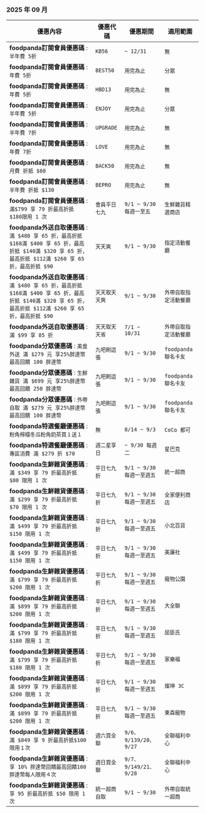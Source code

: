 
###  2025 年 09 月
| 優惠內容 | 優惠代碼 | 優惠期間 | 適用範圍 |
| --- | --- | --- | --- |
|**foodpanda訂閱會員優惠碼** : ```半年費 5折```|```KB56```|```~ 12/31```|```無```|
|**foodpanda訂閱會員優惠碼** : ```年費 5折```|```BEST50```|```用完為止```|```分眾```|
|**foodpanda訂閱會員優惠碼** : ```年費 5折```|```HBD13```|```用完為止```|```無```|
|**foodpanda訂閱會員優惠碼** : ```半年費 5折```|```ENJOY```|```用完為止```|```分眾```|
|**foodpanda訂閱會員優惠碼** : ```半年費 7折```|```UPGRADE```|```用完為止```|```無```|
|**foodpanda訂閱會員優惠碼** : ```年費 7折```|```LOVE```|```用完為止```|```無```|
|**foodpanda訂閱會員優惠碼** : ```月費 折抵 $60```|```BACK50```|```用完為止```|```無```|
|**foodpanda訂閱會員優惠碼** : ```半年費 折抵 $130```|```BEPRO```|```用完為止```|```無```|
|**foodpanda訂閱會員優惠碼** : ```滿$799 享 79 折最高折抵 $180限用 1 次```|```會員平日七九```|```9/1 ~ 9/30每週一至五```|```生鮮雜貨精選商店```|
|**foodpanda外送自取優惠碼** : ```滿 $480 享 65 折，最高折抵 $168滿 $400 享 65 折，最高折抵 $140滿 $320 享 65 折，最高折抵 $112滿 $260 享 65 折，最高折抵 $90```|```天天爽```|```9/1 ~ 9/30```|```指定活動餐廳```|
|**foodpanda外送自取優惠碼** : ```滿 $480 享 65 折，最高折抵 $168滿 $400 享 65 折，最高折抵 $140滿 $320 享 65 折，最高折抵 $112滿 $260 享 65 折，最高折抵 $90```|```天天取天天爽```|```9/1 ~ 9/30```|```外帶自取指定活動餐廳```|
|**foodpanda外送自取優惠碼** : ```滿 $99 享 85 折```|```天天取天天省```|```7/1 ~ 10/31```|```外帶自取指定活動餐廳```|
|**foodpanda分眾優惠碼** : ```美食外送 滿 $279 元 享25%胖達幣最高回饋 100 胖達幣```|```九吧刷這張```|```9/1 ~ 9/30```|```foodpanda 聯名卡友```|
|**foodpanda分眾優惠碼** : ```生鮮雜貨 滿 $699 元 享25%胖達幣最高回饋 250 胖達幣```|```九吧刷這張```|```9/1 ~ 9/30```|```foodpanda 聯名卡友```|
|**foodpanda分眾優惠碼** : ```外帶自取 滿 $279 元 享25%胖達幣最高回饋 100 胖達幣```|```九吧刷這張```|```9/1 ~ 9/30```|```foodpanda 聯名卡友```|
|**foodpanda特選餐廳優惠碼** : ```粉角檸檬冬瓜粉角奶茶買１送１```|```無```|```8/14 ~ 9/3```|```CoCo 都可```|
|**foodpanda特選餐廳優惠碼** : ```專區消費 滿 $279 折 $70```|```週二星享日```|```~ 9/30 每週二```|```星巴克```|
|**foodpanda生鮮雜貨優惠碼** : ```滿 $349 享 79 折最高折抵 $80 限用 1 次```|```平日七九折```|```9/1 ~ 9/30每週一至週五```|```統一超商```|
|**foodpanda生鮮雜貨優惠碼** : ```滿 $299 享 79 折最高折抵 $70 限用 1 次```|```平日七九折```|```9/1 ~ 9/30每週一至週五```|```全家便利商店```|
|**foodpanda生鮮雜貨優惠碼** : ```滿 $499 享 79 折最高折抵 $150 限用 1 次```|```平日七九折```|```9/1 ~ 9/30每週一至週五```|```小北百貨```|
|**foodpanda生鮮雜貨優惠碼** : ```滿 $499 享 79 折最高折抵 $150 限用 1 次```|```平日七九折```|```9/1 ~ 9/30每週一至週五```|```美廉社```|
|**foodpanda生鮮雜貨優惠碼** : ```滿 $799 享 79 折最高折抵 $200 限用 1 次```|```平日七九折```|```9/1 ~ 9/30每週一至週五```|```寵物公園```|
|**foodpanda生鮮雜貨優惠碼** : ```滿 $899 享 79 折最高折抵 $200 限用 1 次```|```平日七九折```|```9/1 ~ 9/30每週一至週五```|```大全聯```|
|**foodpanda生鮮雜貨優惠碼** : ```滿 $799 享 79 折最高折抵 $180 限用 1 次```|```平日七九折```|```9/1 ~ 9/30每週一至週五```|```屈臣氏```|
|**foodpanda生鮮雜貨優惠碼** : ```滿 $799 享 79 折最高折抵 $180 限用 1 次```|```平日七九折```|```9/1 ~ 9/30每週一至週五```|```家樂福```|
|**foodpanda生鮮雜貨優惠碼** : ```滿 $899 享 79 折最高折抵 $200 限用 1 次```|```平日七九折```|```9/1 ~ 9/30每週一至週五```|```燦坤 3C```|
|**foodpanda生鮮雜貨優惠碼** : ```滿 $899 享 79 折最高折抵 $200 限用 1 次```|```平日七九折```|```9/1 ~ 9/30每週一至週五```|```東森寵物```|
|**foodpanda生鮮雜貨優惠碼** : ```滿 $849 享 9 折最高折抵$100限用１次```|```週六買全聯```|```9/6、9/139/20、9/27```|```全聯福利中心```|
|**foodpanda生鮮雜貨優惠碼** : ```享 10% 胖達幣回饋最高回饋100胖達幣每人限用４次```|```週日買全聯```|```9/7、9/149/21、9/28```|```全聯福利中心```|
|**foodpanda生鮮雜貨優惠碼** : ```享 95 折最高折抵 $50 限用 1 次```|```統一超商自取```|```9/1 ~ 9/30```|```外帶自取統一超商```|
